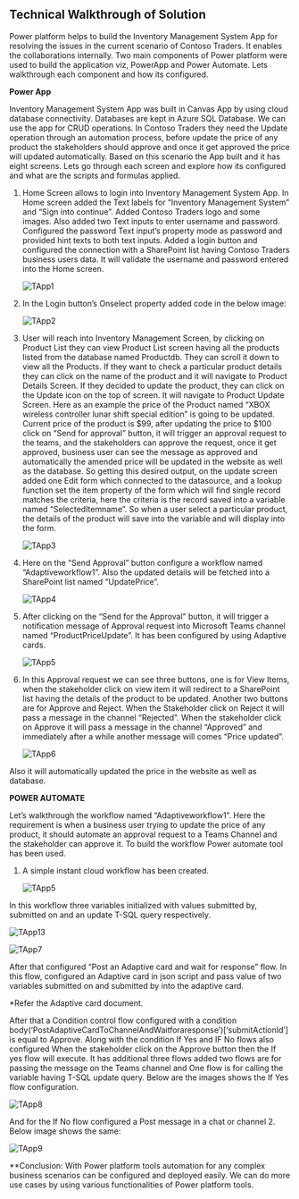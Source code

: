 **Technical Walkthrough of Solution**
------------------------------------

Power platform helps to build the Inventory Management System App for resolving the issues in the current scenario of Contoso Traders. It enables the collaborations internally. Two main components of Power platform were used to build the application viz, PowerApp and Power Automate. Lets walkthrough each component and how its configured. 

**Power App**

Inventory Management System App was built in Canvas App by using cloud database connectivity. Databases are kept in Azure SQL Database. We can use the app for CRUD operations. In Contoso Traders they need the Update operation through an automation process, before update the price of any product the stakeholders should approve and once it get approved the price will updated automatically. Based on this scenario the App built and it has eight screens. Lets go through each screen and explore how its configured and what are the scripts and formulas applied.  

1. Home Screen allows to login into Inventory Management System App. In Home screen added the Text labels for “Inventory Management System” and “Sign into continue”. Added Contoso Traders logo and some images. Also added two Text inputs to enter username and password. Configured the password Text input’s property mode as password and provided hint texts to both text inputs. Added a login button and configured the connection with a SharePoint list having Contoso Traders business users data. It will validate the username and password entered into the Home screen.

    ![TApp1](images/TApp1.png)
     
      
2. In the Login button’s Onselect property added code in the below image:
      
    ![TApp2](images/TApp2.png)
      
3. User will reach into Inventory Management Screen, by clicking on Product List they can view Product List screen having all the products listed from the database named Productdb. They can scroll it down to view all the Products. If they want to check a particular product details they can click on the name of the product and it will navigate to Product Details Screen. If they decided to update the product, they can click on the Update icon on the top of screen. It will navigate to Product Update Screen. Here as an example the price of the Product named “XBOX wireless controller lunar shift special edition” is going to be updated. Current price of the product is $99, after updating the price to $100 click on “Send for approval” button, it will trigger an approval request to the teams, and the stakeholders can approve the request, once it get approved, business user can see the message as approved and automatically the amended price will be updated in the website as well as the database. So getting this desired output, on the update screen added one Edit form which connected to the datasource, and a lookup function set the item property of the form which will find single record matches the criteria, here the criteria is the record saved into a variable named “SelectedItemname”. So when a user select a particular product, the details of the product will save into the  variable and will display into the form. 
       
       
    ![TApp3](images/TApp3.png)
       
       
 4. Here on the “Send Approval” button configure a workflow named “Adaptiveworkflow1”. Also the updated details will be fetched into a SharePoint list named “UpdatePrice”.
       
    ![TApp4](images/TApp4.png)
       
 5. After clicking on the “Send for the Approval” button, it will trigger a notification message of Approval request into Microsoft Teams channel named “ProductPriceUpdate”. It has been configured by using Adaptive cards.

    ![TApp5](images/App7.png)
       
   
       
 6. In this Approval request we can see three buttons, one is for View Items, when the stakeholder click on view item it will redirect to a SharePoint list having the details of the product to be updated. Another two buttons are for Approve and Reject. When the Stakeholder click on Reject it will pass a message in the channel “Rejected”. When the stakeholder click on Approve it will pass a message in the channel “Approved” and immediately after a while another message will comes “Price updated”.
       
    ![TApp6](images/App9.png)
       
 Also it will automatically updated the price in the website as well as database.

**POWER AUTOMATE**

Let’s walkthrough the workflow named “Adaptiveworkflow1”. Here the requirement is when a business user trying to update the price of any product, it should automate an approval request to a Teams Channel and the stakeholder can approve it. To build the workflow Power automate tool has been used.

1. A simple instant cloud workflow has been created.

   ![TApp5](images/TApp5.png)
        
In this workflow three variables initialized with values submitted by, submitted on and an update T-SQL query respectively.
           
   ![TApp13](images/TApp6.png)
   
   ![TApp7](images/TApp7.png)
        
After that configured “Post an Adaptive card and wait for response” flow. In this flow, configured an Adaptive card in json script and pass value of two variables submitted on and submitted by into the adaptive card. 


*Refer the Adaptive card document.

After that a Condition control flow configured with a condition body(‘PostAdaptiveCardToChannelAndWaitforaresponse’)[‘submitActionId’] is equal to Approve. Along with the condition If Yes and IF No flows also configured When the stakeholder click on the Approve button then the If yes flow will execute. It has additional three flows added two flows are for passing the message on the Teams channel and One flow is for calling the variable having T-SQL update query. Below are the images shows the If Yes flow configuration.

 
    
  ![TApp8](images/TApp8.png)
    
And for the If No flow configured a Post message in a chat or channel 2. Below image shows the same:

   ![TApp9](images/TApp9.png)


**Conclusion: With Power platform tools automation for any complex business scenarios can be configured and deployed easily. We can do more use cases by using various functionalities of Power platform tools.


      
      
      
